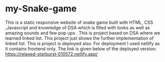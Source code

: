 # my-Snake-game
This is a static responsive website of snake game built with HTML, CSS ,Javascript and knowledge of DSA which is filled with looks as well as amazing sounds and few pop ups . This is project based on DSA where we learned linked list. This project just shows the further implementation of linked list.
This is project is deployed also.
For deployment I used netlify as it contains frontend only.
The link is given below of the deployed version:
https://relaxed-starburst-010572.netlify.app/

